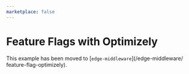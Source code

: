 ```yaml
---
marketplace: false
---
```


# Feature Flags with Optimizely

This example has been moved to [`edge-middleware`](/edge-middleware/ feature-flag-optimizely).
